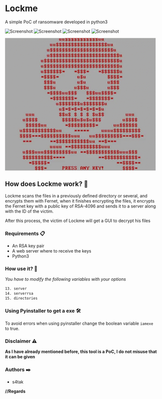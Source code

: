 # Lockme
A simple PoC of ransomware developed in python3



![Screenshot](https://img.shields.io/badge/Platform-Windows-brightgreen)
![Screenshot](https://img.shields.io/badge/Platform-Linux-brightgreen)
![Screenshot](https://img.shields.io/badge/Language-Python%203-blue)
![Screenshot](https://img.shields.io/badge/Language-Php-blue)

![Screenshot](Images/tenor.gif)


## How does Lockme work? 🚀



Lockme scans the files in a previously defined directory or several, and encrypts them with Fernet, when it finishes encrypting the files, it encrypts the Fernet key with a public key of RSA-4096 and sends it to a server along with the ID of the victim.

After this process, the victim of Lockme will get a GUI to decrypt his files



### Requirements 📋



* An RSA key pair
* A web server where to receive the keys
* Python3



### How use it? 🔧



_You have to modify the following variables with your options_
```
13. server
14. serverrsa
15. directories
```


### Using Pyinstaller to get a exe 🛠️



To avoid errors when using pyinstaller change the boolean variable ```iamexe``` to true.



### Disclaimer ⚠️



**As I have already mentioned before, this tool is a PoC, I do not misuse that it can be given**



### Authors ✒️

* s4tak

**//Regards**

